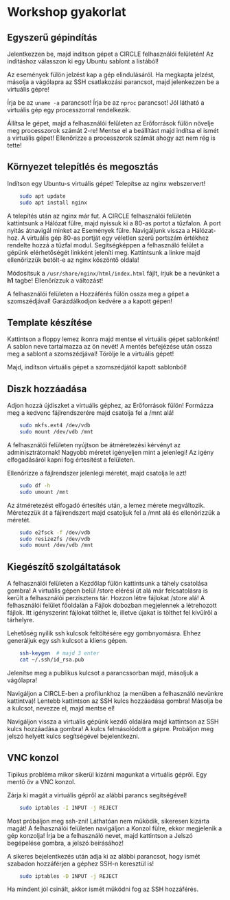 # Workshop gyakorlat

## Egyszerű gépindítás

Jelentkezzen be, majd indítson gépet a CIRCLE felhasználói felületén!
Az indításhoz válasszon ki egy Ubuntu sablont a listából!

Az események fülön jelzést kap a gép elindulásáról.
Ha megkapta jelzést, másolja a vágólapra az SSH csatlakozási parancsot,
majd jelenkezzen be a virtuális gépre!

Írja be az `uname -a` parancsot!
Írja be az `nproc` parancsot!
Jól látható a virtuális gép egy processzorral rendelkezik.

Állítsa le gépet, majd a felhasználói felületen az Erőforrások fülön
növelje meg processzorok számát 2-re!
Mentse el a beállítást majd indítsa el ismét a virtuális gépet!
Ellenőrizze a processzorok számát ahogy azt nem rég is tette!

## Környezet telepítlés és megosztás
Indítson egy Ubuntu-s virtuális gépet!
Telepítse az nginx webszervert!
```bash
    sudo apt update
    sudo apt install nginx
```
A telepítés után az nginx már fut.
A CIRCLE felhasználói felületén kattintsunk a Hálózat fülre, majd nyissuk ki a 
80-as portot a tűzfalon.
A port nyitás átnavigál minket az Események fülre.
Navigáljunk vissza a Hálózat-hoz.
A virtuális gép 80-as portját egy véletlen szerű portszám értékhez rendelte hozzá
a tűzfal modul.
Segítségképpen a felhasználó felület a gépünk elérhetőségét linkként jeleníti meg.
Kattintsunk a linkre majd ellenőrizzük betölt-e az nginx köszöntő oldala!

Módosítsuk a `/usr/share/nginx/html/index.html` fájlt, írjuk be a nevünket a **h1** tagbe!
Ellenőrízzuk a változást!

A felhasználói felületen a Hozzáférés fülön ossza meg a gépet a szomszédjával!
Garázdálkodjon kedvére a a kapott gépen!

## Template készítése
Kattintson a floppy lemez ikonra majd mentse el virtuális gépet sablonként!
A sablon neve tartalmazza az ön nevét!
A mentés befejézése után ossza meg a sablont a szomszédjával!
Törölje le a virtuális gépet!

Majd, indítson virtuális gépet a szomszédjától kapott sablonból!

## Diszk hozzáadása
Adjon hozzá újdiszket a virtuális géphez, az Erőforrások fülön!
Formázza meg a kedvenc fájlrendszerére majd csatolja fel a /mnt alá!

```bash
    sudo mkfs.ext4 /dev/vdb
    sudo mount /dev/vdb /mnt
```

A felhasználói felületen nyújtson be átméretezési kérvényt az adminisztrátornak!
Nagyobb méretet igényeljen mint a jelenlegi!
Az igény elfogadásáról kapni fog értesítést a felületen.

Ellenőrizze a fájlrendszer jelenlegi méretét, majd csatolja le azt!
```bash
    sudo df -h
    sudo umount /mnt
```
Az átméretezést elfogadó értesítés után, a lemez mérete megváltozik.
Méretezzük át a fájlrendszert majd csatoljuk fel a /mnt alá és ellenörizzük a méretét.
```bash
    sudo e2fsck -f /dev/vdb
    sudo resize2fs /dev/vdb
    sudo mount /dev/vdb /mnt
```

## Kiegészítő szolgáltatások
A felhasználói felületen a Kezdőlap fülön kattintsunk a táhely csatolása gombra!
A virtuális gépen belül /store elérési út alá már felcsatolásra is került a felhasználói
perzisztens tár.
Hozzon létre fájlokat /store alá!
A felhasználói felület főoldalán a Fájlok dobozban megjelennek a létrehozott fájlok.
Itt igényszerint fájlokat tölthet le, illetve újakat is tölthet fel kívűlről a tárhelyre.

Lehetőség nyilik ssh kulcsok feltöltésére egy gombnyomásra.
Ehhez generáljuk egy ssh kulcsot a kliens gépen.
```bash
    ssh-keygen  # majd 3 enter
    cat ~/.ssh/id_rsa.pub
```
Jelenítse meg a publikus kulcsot a parancssorban majd, másoljuk a vágólapra!

Navigáljon a CIRCLE-ben a profilunkhoz (a menüben a felhasználó nevünkre kattíntva)!
Lentebb kattintson az SSH kulcs hozzáadása gombra!
Másolja be a kulcsot, nevezze el, majd mentse el!

Navigáljon vissza a virtuális gépünk kezdő oldalára majd kattintson az SSH kulcs hozzáadása gombra!
A kulcs felmásolódott a gépre.
Probáljon meg jelszó helyett kulcs segítségével bejelentkezni.

## VNC konzol

Tipikus probléma mikor sikerül kizárni magunkat a virtuális gépről.
Egy mentő őv a VNC konzol.

Zárja ki magát a virtuális gépről az alábbi parancs segítségével!
```bash
    sudo iptables -I INPUT -j REJECT
```

Most próbáljon meg ssh-zni! Láthatóan nem működik, sikeresen kizárta magát!
A felhasználói felületen navigáljon a Konzol fülre, ekkor megjelenik a gép konzolja!
Írja be a felhasználó nevet, majd kattintson a Jelszó begépelése gombra, a jelszó beírásához!

A sikeres bejelentkezés után adja ki az alábbi parancsot, hogy ismét szabadon hozzáférjen a géphez
SSH-n keresztül is!
```bash
    sudo iptables -D INPUT -j REJECT
```

Ha mindent jól csinált, akkor ismét müködni fog az SSH hozzáférés.
